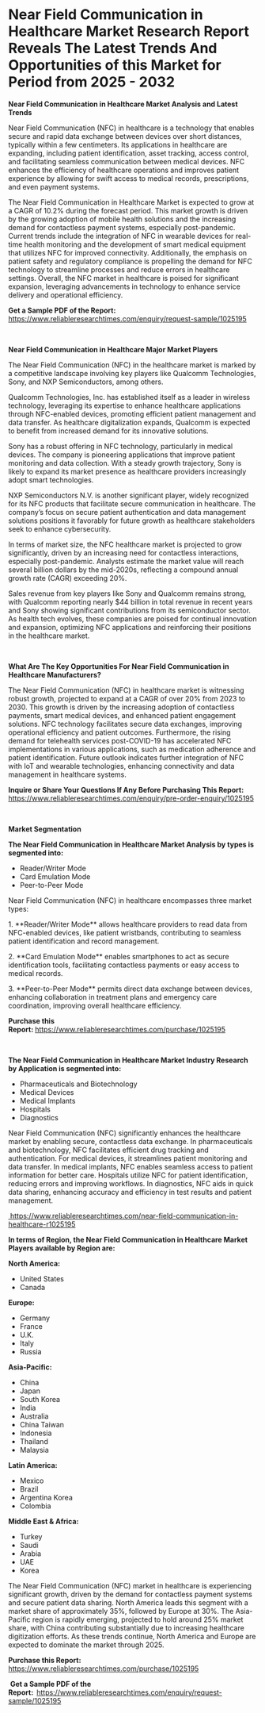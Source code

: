<p><h1>Near Field Communication in Healthcare Market Research Report Reveals The Latest Trends And Opportunities of this Market for Period from 2025 - 2032</h1></p><p><strong>Near Field Communication in Healthcare Market Analysis and Latest Trends</strong></p>
<p><p>Near Field Communication (NFC) in healthcare is a technology that enables secure and rapid data exchange between devices over short distances, typically within a few centimeters. Its applications in healthcare are expanding, including patient identification, asset tracking, access control, and facilitating seamless communication between medical devices. NFC enhances the efficiency of healthcare operations and improves patient experience by allowing for swift access to medical records, prescriptions, and even payment systems.</p><p>The Near Field Communication in Healthcare Market is expected to grow at a CAGR of 10.2% during the forecast period. This market growth is driven by the growing adoption of mobile health solutions and the increasing demand for contactless payment systems, especially post-pandemic. Current trends include the integration of NFC in wearable devices for real-time health monitoring and the development of smart medical equipment that utilizes NFC for improved connectivity. Additionally, the emphasis on patient safety and regulatory compliance is propelling the demand for NFC technology to streamline processes and reduce errors in healthcare settings. Overall, the NFC market in healthcare is poised for significant expansion, leveraging advancements in technology to enhance service delivery and operational efficiency.</p></p>
<p><strong>Get a Sample PDF of the Report:&nbsp;</strong> <a href="https://www.reliableresearchtimes.com/enquiry/request-sample/1025195?utm_campaign=2181&utm_medium=2&utm_source=Github&utm_content=ia&utm_term=18042025&utm_id=near-field-communication-in-healthcare">https://www.reliableresearchtimes.com/enquiry/request-sample/1025195</a></p>
<p>&nbsp;</p>
<p><strong>Near Field Communication in Healthcare Major Market Players</strong></p>
<p><p>The Near Field Communication (NFC) in the healthcare market is marked by a competitive landscape involving key players like Qualcomm Technologies, Sony, and NXP Semiconductors, among others. </p><p>Qualcomm Technologies, Inc. has established itself as a leader in wireless technology, leveraging its expertise to enhance healthcare applications through NFC-enabled devices, promoting efficient patient management and data transfer. As healthcare digitalization expands, Qualcomm is expected to benefit from increased demand for its innovative solutions.</p><p>Sony has a robust offering in NFC technology, particularly in medical devices. The company is pioneering applications that improve patient monitoring and data collection. With a steady growth trajectory, Sony is likely to expand its market presence as healthcare providers increasingly adopt smart technologies.</p><p>NXP Semiconductors N.V. is another significant player, widely recognized for its NFC products that facilitate secure communication in healthcare. The company’s focus on secure patient authentication and data management solutions positions it favorably for future growth as healthcare stakeholders seek to enhance cybersecurity.</p><p>In terms of market size, the NFC healthcare market is projected to grow significantly, driven by an increasing need for contactless interactions, especially post-pandemic. Analysts estimate the market value will reach several billion dollars by the mid-2020s, reflecting a compound annual growth rate (CAGR) exceeding 20%.</p><p>Sales revenue from key players like Sony and Qualcomm remains strong, with Qualcomm reporting nearly $44 billion in total revenue in recent years and Sony showing significant contributions from its semiconductor sector. As health tech evolves, these companies are poised for continual innovation and expansion, optimizing NFC applications and reinforcing their positions in the healthcare market.</p></p>
<p>&nbsp;</p>
<p><strong>What Are The Key Opportunities For Near Field Communication in Healthcare Manufacturers?</strong></p>
<p><p>The Near Field Communication (NFC) in healthcare market is witnessing robust growth, projected to expand at a CAGR of over 20% from 2023 to 2030. This growth is driven by the increasing adoption of contactless payments, smart medical devices, and enhanced patient engagement solutions. NFC technology facilitates secure data exchanges, improving operational efficiency and patient outcomes. Furthermore, the rising demand for telehealth services post-COVID-19 has accelerated NFC implementations in various applications, such as medication adherence and patient identification. Future outlook indicates further integration of NFC with IoT and wearable technologies, enhancing connectivity and data management in healthcare systems.</p></p>
<p><strong>Inquire or Share Your Questions If Any Before Purchasing This Report:</strong> <a href="https://www.reliableresearchtimes.com/enquiry/pre-order-enquiry/1025195?utm_campaign=2181&utm_medium=2&utm_source=Github&utm_content=ia&utm_term=18042025&utm_id=near-field-communication-in-healthcare">https://www.reliableresearchtimes.com/enquiry/pre-order-enquiry/1025195</a></p>
<p>&nbsp;</p>
<p><strong>Market Segmentation</strong></p>
<p><strong>The Near Field Communication in Healthcare Market Analysis by types is segmented into:</strong></p>
<p><ul><li>Reader/Writer Mode</li><li>Card Emulation Mode</li><li>Peer-to-Peer Mode</li></ul></p>
<p><p>Near Field Communication (NFC) in healthcare encompasses three market types: </p><p>1. **Reader/Writer Mode** allows healthcare providers to read data from NFC-enabled devices, like patient wristbands, contributing to seamless patient identification and record management.</p><p>2. **Card Emulation Mode** enables smartphones to act as secure identification tools, facilitating contactless payments or easy access to medical records.</p><p>3. **Peer-to-Peer Mode** permits direct data exchange between devices, enhancing collaboration in treatment plans and emergency care coordination, improving overall healthcare efficiency.</p></p>
<p><strong>Purchase this Report:&nbsp;</strong><a href="https://www.reliableresearchtimes.com/purchase/1025195?utm_campaign=2181&utm_medium=2&utm_source=Github&utm_content=ia&utm_term=18042025&utm_id=near-field-communication-in-healthcare">https://www.reliableresearchtimes.com/purchase/1025195</a></p>
<p>&nbsp;</p>
<p><strong>The Near Field Communication in Healthcare Market Industry Research by Application is segmented into:</strong></p>
<p><ul><li>Pharmaceuticals and Biotechnology</li><li>Medical Devices</li><li>Medical Implants</li><li>Hospitals</li><li>Diagnostics</li></ul></p>
<p><p>Near Field Communication (NFC) significantly enhances the healthcare market by enabling secure, contactless data exchange. In pharmaceuticals and biotechnology, NFC facilitates efficient drug tracking and authentication. For medical devices, it streamlines patient monitoring and data transfer. In medical implants, NFC enables seamless access to patient information for better care. Hospitals utilize NFC for patient identification, reducing errors and improving workflows. In diagnostics, NFC aids in quick data sharing, enhancing accuracy and efficiency in test results and patient management.</p></p>
<p><a href="https://www.reliableresearchtimes.com/near-field-communication-in-healthcare-r1025195?utm_campaign=2181&utm_medium=2&utm_source=Github&utm_content=ia&utm_term=18042025&utm_id=near-field-communication-in-healthcare">&nbsp;https://www.reliableresearchtimes.com/near-field-communication-in-healthcare-r1025195</a></p>
<p><strong>In terms of Region, the Near Field Communication in Healthcare Market Players available by Region are:</strong></p>
<p>
    <p> <strong> North America: </strong>
        <ul>
            <li>United States</li>
            <li>Canada</li>
        </ul>
        </p> 
    <p> <strong> Europe: </strong>
        <ul>
            <li>Germany</li>
            <li>France</li>
            <li>U.K.</li>
            <li>Italy</li>
            <li>Russia</li>
        </ul>
        </p> 
    <p> <strong> Asia-Pacific: </strong>
        <ul>
            <li>China</li>
            <li>Japan</li>
            <li>South Korea</li>
            <li>India</li>
            <li>Australia</li>
            <li>China Taiwan</li>
            <li>Indonesia</li>
            <li>Thailand</li>
            <li>Malaysia</li>
        </ul>
        </p> 
    <p> <strong> Latin America: </strong>
        <ul>
            <li>Mexico</li>
            <li>Brazil</li>
            <li>Argentina Korea</li>
            <li>Colombia</li>
        </ul>
        </p> 
    <p> <strong> Middle East & Africa: </strong>
        <ul>
            <li>Turkey</li>
            <li>Saudi</li>
            <li>Arabia</li>
            <li>UAE</li>
            <li>Korea</li>
        </ul>
    </p>
    </p>
<p><p>The Near Field Communication (NFC) market in healthcare is experiencing significant growth, driven by the demand for contactless payment systems and secure patient data sharing. North America leads this segment with a market share of approximately 35%, followed by Europe at 30%. The Asia-Pacific region is rapidly emerging, projected to hold around 25% market share, with China contributing substantially due to increasing healthcare digitization efforts. As these trends continue, North America and Europe are expected to dominate the market through 2025.</p></p>
<p><strong>Purchase this Report: </strong><a href="https://www.reliableresearchtimes.com/purchase/1025195?utm_campaign=2181&utm_medium=2&utm_source=Github&utm_content=ia&utm_term=18042025&utm_id=near-field-communication-in-healthcare">https://www.reliableresearchtimes.com/purchase/1025195</a></p>
<p>&nbsp;<strong>Get a Sample PDF of the Report:&nbsp;&nbsp;</strong><a href="https://www.reliableresearchtimes.com/enquiry/request-sample/1025195?utm_campaign=2181&utm_medium=2&utm_source=Github&utm_content=ia&utm_term=18042025&utm_id=near-field-communication-in-healthcare">https://www.reliableresearchtimes.com/enquiry/request-sample/1025195</a></p>
<p><strong></strong></p>
<p><p></p><p></p><p></p></p>